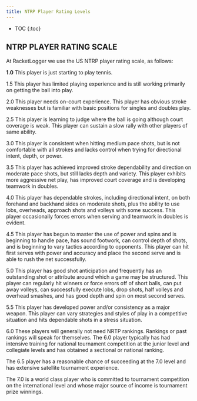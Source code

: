 ```yaml
---
title: NTRP Player Rating Levels
---
```

* TOC
{:toc}

## NTRP PLAYER RATING SCALE

At RacketLogger we use the US NTRP player rating scale, as follows:

**1.0** This player is just starting to play tennis.

1.5 This player has limited playing experience and is still working primarily on getting the ball into play.

2.0 This player needs on-court experience. This player has obvious stroke weaknesses but is familiar with basic positions for singles and doubles play.

2.5 This player is learning to judge where the ball is going although court coverage is weak. This player can sustain a slow rally with other players of same ability.

3.0 This player is consistent when hitting medium pace shots, but is not comfortable with all strokes and lacks control when trying for directional intent, depth, or power.

3.5 This player has achieved improved stroke dependability and direction on moderate pace shots, but still lacks depth and variety. This player exhibits more aggressive net play, has improved court coverage and is developing teamwork in doubles.

4.0 This player has dependable strokes, including directional intent, on both forehand and backhand sides on moderate shots, plus the ability to use lobs, overheads, approach shots and volleys with some success. This player occasionally forces errors when serving and teamwork in doubles is evident.

4.5 This player has begun to master the use of power and spins and is beginning to handle pace, has sound footwork, can control depth of shots, and is beginning to vary tactics according to opponents. This player can hit first serves with power and accuracy and place the second serve and is able to rush the net successfully.

5.0 This player has good shot anticipation and frequently has an outstanding shot or attribute around which a game may be structured. This player can regularly hit winners or force errors off of short balls, can put away volleys, can successfully execute lobs, drop shots, half volleys and overhead smashes, and has good depth and spin on most second serves.

5.5 This player has developed power and/or consistency as a major weapon. This player can vary strategies and styles of play in a competitive situation and hits dependable shots in a stress situation.

6.0 These players will generally not need NRTP rankings. Rankings or past rankings will speak for themselves. The 6.0 player typically has had intensive training for national tournament competition at the junior level and collegiate levels and has obtained a sectional or national ranking.

The 6.5 player has a reasonable chance of succeeding at the 7.0 level and has extensive satellite tournament experience.

The 7.0 is a world class player who is committed to tournament competition on the international level and whose major source of income is tournament prize winnings. 
